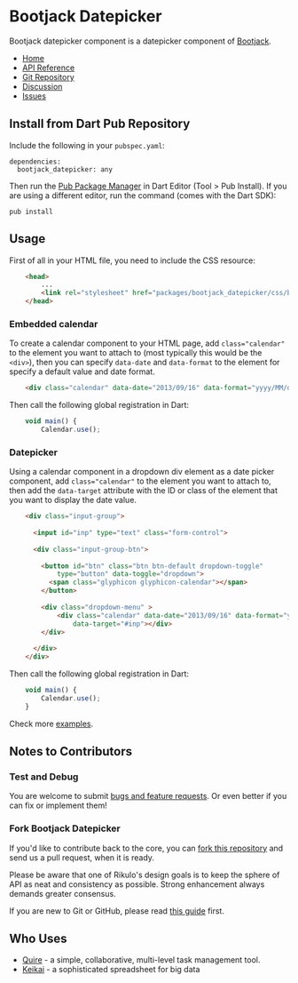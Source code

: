 # Bootjack Datepicker

Bootjack datepicker component is a datepicker component of [Bootjack](http://github.com/rikulo/bootjack).

* [Home](http://rikulo.org)
* [API Reference](http://www.dartdocs.org/documentation/bootjack_datepicker/1.0.0)
* [Git Repository](https://github.com/rikulo/bootjack-datepicker)
* [Discussion](http://stackoverflow.com/questions/tagged/rikulo)
* [Issues](https://github.com/rikulo/bootjack-datepicker/issues)

## Install from Dart Pub Repository

Include the following in your `pubspec.yaml`:

    dependencies:
      bootjack_datepicker: any

Then run the [Pub Package Manager](http://pub.dartlang.org/doc) in Dart Editor (Tool > Pub Install). If you are using a different editor, run the command
(comes with the Dart SDK):

    pub install

## Usage

First of all in your HTML file, you need to include the CSS resource:
```html
	<head>
		...
		<link rel="stylesheet" href="packages/bootjack_datepicker/css/bootjack-datepicker.min.css">
	</head>
```
### Embedded calendar

To create a calendar component to your HTML page, add `class="calendar"` to the element you want to attach to (most typically this would be the `<div>`), 
then you can specify `data-date` and `data-format` to the element for specify a default value and date format.
```html
	<div class="calendar" data-date="2013/09/16" data-format="yyyy/MM/dd"></div>
```
Then call the following global registration in Dart:
```javascript
	void main() {
		Calendar.use();
```
### Datepicker

Using a calendar component in a dropdown div element as a date picker component, add `class="calendar"` to the element you want to attach to, 
then add the `data-target` attribute with the ID or class of the element that you want to display the date value.
```html
	<div class="input-group">
		
	  <input id="inp" type="text" class="form-control">
	  
	  <div class="input-group-btn">
		
		<button id="btn" class="btn btn-default dropdown-toggle" 
			type="button" data-toggle="dropdown">
		  <span class="glyphicon glyphicon-calendar"></span>
		</button>
		
		<div class="dropdown-menu" >
			<div class="calendar" data-date="2013/09/16" data-format="yyyy/MM/dd"
				data-target="#inp"></div>
		</div>
		
	  </div>
	</div>
```
Then call the following global registration in Dart:
```javascript
	void main() {
		Calendar.use();
	}
```
Check more [examples](https://github.com/rikulo/bootjack-datepicker/tree/master/example).
	
## Notes to Contributors

### Test and Debug

You are welcome to submit [bugs and feature requests](https://github.com/rikulo/bootjack-datepicker/issues). Or even better if you can fix or implement them!

### Fork Bootjack Datepicker

If you'd like to contribute back to the core, you can [fork this repository](https://help.github.com/articles/fork-a-repo) and send us a pull request, when it is ready.

Please be aware that one of Rikulo's design goals is to keep the sphere of API as neat and consistency as possible. Strong enhancement always demands greater consensus.

If you are new to Git or GitHub, please read [this guide](https://help.github.com/) first.

## Who Uses

* [Quire](https://quire.io) - a simple, collaborative, multi-level task management tool.
* [Keikai](https://keikai.io) - a sophisticated spreadsheet for big data
